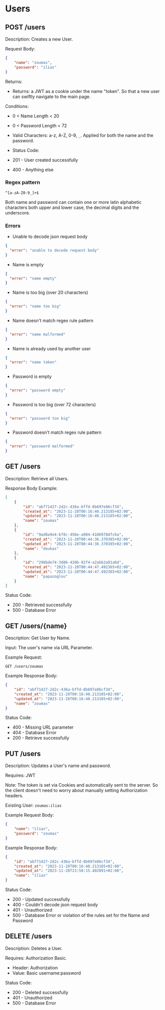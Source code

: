 # Users

## POST /users

Description: Creates a new User.

Request Body:
```json
{
    "name": "zoumas",
    "password": "ilias"
}
```

Returns:
* Returns: a JWT as a cookie under the name "token". So that a new user can swiftly navigate to the main page.

Conditions:
* 0 < Name Length < 20
* 0 < Password Length < 72
* Valid Characters: a-z, A-Z, 0-9, `_`. Applied for both the name and the password.

* Status Code: 
* 201 - User created successfully 
* 400 - Anything else

### Regex pattern

`^[a-zA-Z0-9_]+$`

Both name and password can contain one or more latin alphabetic characters both upper and lower case, the decimal digits and the underscore.

### Errors

* Unable to decode json request body
```json
{
  "error": "unable to decode request body"
}
```
* Name is empty
```json
{
  "error": "name empty"
}
```

* Name is too big (over 20 characters)
```json
{
  "error": "name too big"
}
```

* Name doesn't match regex rule pattern
```json
{
  "error": "name malformed"
}
```

* Name is already used by another user
```json
{
  "error": "name taken"
}
```

* Password is empty
```json
{
  "error": "password empty"
}
```

* Password is too big (over 72 characters)
```json
{
  "error": "password too big"
}
```

* Password doesn't match regex rule pattern
```json
{
  "error": "password malformed"
}
```

## GET /users

Description: Retrieve all Users.

Response Body Example:
```json
[
    {
        "id": "abf71427-2d2c-436a-bffd-8b697e86cf34",
        "created_at": "2023-11-28T00:16:40.213105+02:00",
        "updated_at": "2023-11-28T00:16:40.213105+02:00",
        "name": "zoumas"
    },
    {
        "id": "9ad8a9e4-bf8c-456e-a984-4106978d7c6a",
        "created_at": "2023-11-28T00:44:36.370385+02:00",
        "updated_at": "2023-11-28T00:44:36.370385+02:00",
        "name": "doukas"
    },
    {
        "id": "298bde74-3d86-420b-92f4-a2abb2a91a8d",
        "created_at": "2023-11-28T00:44:47.492365+02:00",
        "updated_at": "2023-11-28T00:44:47.492365+02:00",
        "name": "papazoglou"
    }
]
```

Status Code: 
* 200 - Retrieved successfully
* 500 - Database Error

## GET /users/{name}

Description: Get User by Name.

Input: The user's name via URL Parameter.

Example Request: 

`GET /users/zoumas`

Example Response Body:
```json
{
    "id": "abf71427-2d2c-436a-bffd-8b697e86cf34",
    "created_at": "2023-11-28T00:16:40.213105+02:00",
    "updated_at": "2023-11-28T00:16:40.213105+02:00",
    "name": "zoumas"
}
```

Status Code:
* 400 - Missing URL parameter
* 404 - Database Error
* 200 - Retrieve successfully

## PUT /users

Description: Updates a User's name and password.

Requires: JWT

Note: The token is set via Cookies and automatically sent to the server. So the client doesn't need to worry about manually setting Authorization headers.

Existing User: `zoumas:ilias`

Example Request Body:
```json
{
    "name": "ilias",
    "password": "zoumas"
}
```

Example Response Body:
```json
{
    "id": "abf71427-2d2c-436a-bffd-8b697e86cf34",
    "created_at": "2023-11-28T00:16:40.213105+02:00",
    "updated_at": "2023-11-28T23:50:15.402891+02:00",
    "name": "ilias"
}
```

Status Code:
* 200 - Updated successfully
* 400 - Couldn't decode json request body
* 401 - Unauthorized
* 500 - Database Error or violation of the rules set for the Name and Password

## DELETE /users

Description: Deletes a User.

Requires: Authorization Basic.

* Header: Authorization
* Value: Basic username:password

Status Code: 
* 200 - Deleted successfully
* 401 - Unauthorized
* 500 - Database Error

